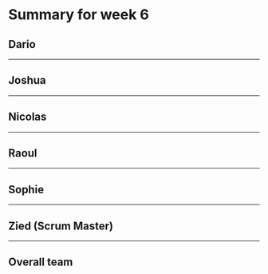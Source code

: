 # Summary for week 6

## Dario



---
## Joshua



---

## Nicolas



---



## Raoul


---


## Sophie



---

## Zied (Scrum Master)



---

## Overall team


